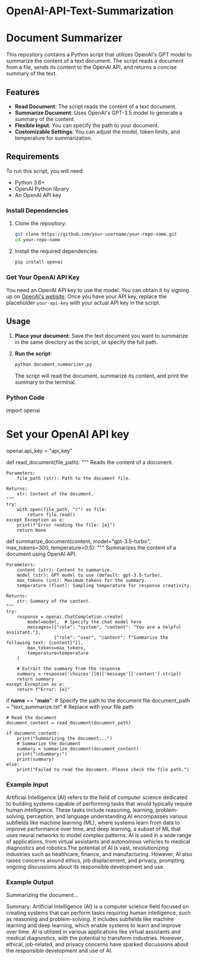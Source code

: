 # OpenAI-API-Text-Summarization

# Document Summarizer

This repository contains a Python script that utilizes OpenAI's GPT model to summarize the content of a text document. The script reads a document from a file, sends its content to the OpenAI API, and returns a concise summary of the text.

## Features

- **Read Document**: The script reads the content of a text document.
- **Summarize Document**: Uses OpenAI's GPT-3.5 model to generate a summary of the content.
- **Flexible Input**: You can specify the path to your document.
- **Customizable Settings**: You can adjust the model, token limits, and temperature for summarization.

## Requirements

To run this script, you will need:

- Python 3.6+
- OpenAI Python library
- An OpenAI API key

### Install Dependencies

1. Clone the repository:

    ```bash
    git clone https://github.com/your-username/your-repo-name.git
    cd your-repo-name
    ```

2. Install the required dependencies:

    ```bash
    pip install openai
    ```

### Get Your OpenAI API Key

You need an OpenAI API key to use the model. You can obtain it by signing up on [OpenAI's website](https://beta.openai.com/signup/). Once you have your API key, replace the placeholder `your-api-key` with your actual API key in the script.

## Usage

1. **Place your document**: Save the text document you want to summarize in the same directory as the script, or specify the full path.

2. **Run the script**:

    ```bash
    python document_summarizer.py
    ```

   The script will read the document, summarize its content, and print the summary to the terminal.

### Python Code
import openai

# Set your OpenAI API key
openai.api_key = "api_key"

def read_document(file_path):
    """
    Reads the content of a document.
    
    Parameters:
        file_path (str): Path to the document file.
        
    Returns:
        str: Content of the document.
    """
    try:
        with open(file_path, "r") as file:
            return file.read()
    except Exception as e:
        print(f"Error reading the file: {e}")
        return None

def summarize_document(content, model="gpt-3.5-turbo", max_tokens=300, temperature=0.5):
    """
    Summarizes the content of a document using OpenAI API.
    
    Parameters:
        content (str): Content to summarize.
        model (str): GPT model to use (default: gpt-3.5-turbo).
        max_tokens (int): Maximum tokens for the summary.
        temperature (float): Sampling temperature for response creativity.
        
    Returns:
        str: Summary of the content.
    """
    try:
        response = openai.ChatCompletion.create(
            model=model,  # Specify the chat model here
            messages=[{"role": "system", "content": "You are a helpful assistant."},
                      {"role": "user", "content": f"Summarize the following text: {content}"}],
            max_tokens=max_tokens,
            temperature=temperature
        )
        
        # Extract the summary from the response
        summary = response['choices'][0]['message']['content'].strip()
        return summary
    except Exception as e:
        return f"Error: {e}"

if __name__ == "__main__":
    # Specify the path to the document file
    document_path = "text_summarize.txt"  # Replace with your file path
    
    # Read the document
    document_content = read_document(document_path)
    
    if document_content:
        print("Summarizing the document...")
        # Summarize the document
        summary = summarize_document(document_content)
        print("\nSummary:")
        print(summary)
    else:
        print("Failed to read the document. Please check the file path.")


### Example Input
Artificial Intelligence (AI) refers to the field of computer science dedicated to building systems capable of performing tasks that would typically require human intelligence. These tasks include reasoning, learning, problem-solving, perception, and language understanding.AI encompasses various subfields like machine learning (ML), where systems learn from data to improve performance over time, and deep learning, a subset of ML that uses neural networks to model complex patterns. AI is used in a wide range of applications, from virtual assistants and autonomous vehicles to medical diagnostics and robotics.The potential of AI is vast, revolutionizing industries such as healthcare, finance, and manufacturing. However, AI also raises concerns around ethics, job displacement, and privacy, prompting ongoing discussions about its responsible development and use.


### Example Output
Summarizing the document...

Summary:
Artificial Intelligence (AI) is a computer science field focused on creating systems that can perform tasks requiring human intelligence, such as reasoning and problem-solving. It includes subfields like machine learning and deep learning, which enable systems to learn and improve over time. AI is utilized in various applications like virtual assistants and medical diagnostics, with the potential to transform industries. However, ethical, job-related, and privacy concerns have sparked discussions about the responsible development and use of AI.
